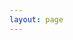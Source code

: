 ```yaml
---
layout: page
---
```

<script setup>
    import { onMounted } from 'vue';
    import { data } from '../stories/config.data.js';
    import { withBase } from 'vitepress';
    if(!customElements.get('eox-map') await import("@eox/map"))
    if(!customElements.get('eox-jsonform') await import("@eox/jsonform"))

    let storyid, storyurl;
    if (typeof window !== 'undefined' && 'URLSearchParams' in window) {
        const searchParams = new URLSearchParams(window.location.search);
        storyid = searchParams.get('storyid');
        if (storyid && storyid in data) {
            storyurl = data[storyid].file;
        }
    }

</script>

<eox-storytelling 
    v-if="storyurl" 
    :markdown-url="withBase(storyurl)"
    style="overflow-y: auto; height: calc(100vh - 64px)">
</eox-storytelling>
